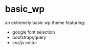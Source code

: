 # basic_wp

an extremely basic wp theme featuring:
- google font selection
- bootstrap/jquery
- css/js editor
